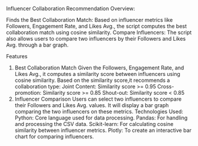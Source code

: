 Influencer Collaboration Recommendation
Overview:

Finds the Best Collaboration Match: Based on influencer metrics like Followers, Engagement Rate, and Likes Avg., the script computes the best collaboration match using cosine similarity.
Compare Influencers: The script also allows users to compare two influencers by their Followers and Likes Avg. through a bar graph.

Features
1. Best Collaboration Match
Given the Followers, Engagement Rate, and Likes Avg., it computes a similarity score between influencers using cosine similarity.
Based on the similarity score,it recommends a collaboration type:
Joint Content: Similarity score >= 0.95
Cross-promotion: Similarity score >= 0.85
Shout-out: Similarity score < 0.85
2. Influencer Comparison
Users can select two influencers to compare their Followers and Likes Avg. values.
It will display a bar graph comparing the two influencers on these metrics.
Technologies Used:
Python: Core language used for data processing.
Pandas: For handling and processing the CSV data.
Scikit-learn: For calculating cosine similarity between influencer metrics.
Plotly: To create an interactive bar chart for comparing influencers.
